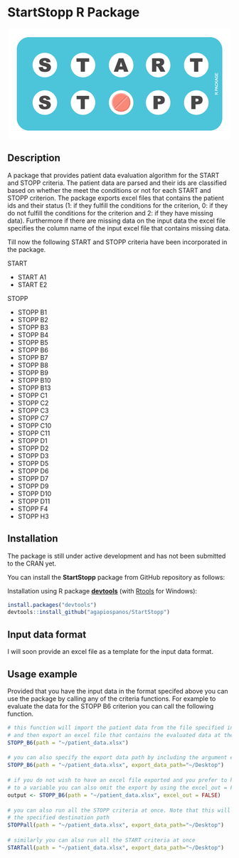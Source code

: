 StartStopp R Package
================

<img src="man/figures/start-stopp-logo.png" width=500 style="margin: 0 auto; display: block;"/>

Description
-----------

A package that provides patient data evaluation algorithm for the START and STOPP criteria. The patient data are parsed and their ids are classified based on whether the meet the conditions or not for each START and STOPP criterion. The package exports excel files that contains the patient ids and their status (1: if they fulfill the conditions for the criterion, 0: if they do not fulfill the conditions for the criterion and 2: if they have missing data). Furthermore if there are missing data on the input data the excel file specifies the column name of the input excel file that contains missing data.

Till now the following START and STOPP criteria have been incorporated in the package.

START

-   START A1
-   START E2

STOPP

-   STOPP B1
-   STOPP B2
-   STOPP B3
-   STOPP B4
-   STOPP B5
-   STOPP B6
-   STOPP B7
-   STOPP B8
-   STOPP B9
-   STOPP B10
-   STOPP B13
-   STOPP C1
-   STOPP C2
-   STOPP C3
-   STOPP C7
-   STOPP C10
-   STOPP C11
-   STOPP D1
-   STOPP D2
-   STOPP D3
-   STOPP D5
-   STOPP D6
-   STOPP D7
-   STOPP D9
-   STOPP D10
-   STOPP D11
-   STOPP F4
-   STOPP H3

Installation
------------

The package is still under active development and has not been submitted to the CRAN yet.

You can install the **StartStopp** package from GitHub repository as follows:

Installation using R package **[devtools](https://cran.r-project.org/package=devtools)** (with [Rtools](https://cran.r-project.org/bin/windows/Rtools/) for Windows):

``` r
install.packages("devtools")
devtools::install_github("agapiospanos/StartStopp")
```

Input data format
-----------------

I will soon provide an excel file as a template for the input data format.

Usage example
-------------

Provided that you have the input data in the format specifed above you can use the package by calling any of the criteria functions. For example to evaluate the data for the STOPP B6 criterion you can call the following function.

``` r
# this function will import the patient data from the file specified in path argument 
# and then export an excel file that contains the evaluated data at the working directory
STOPP_B6(path = "~/patient_data.xlsx")

# you can also specify the export data path by including the argument export_data_path
STOPP_B6(path = "~/patient_data.xlsx", export_data_path="~/Desktop")

# if you do not wish to have an excel file exported and you prefer to have the data assigned 
# to a variable you can also omit the export by using the excel_out = FALSE
output <- STOPP_B6(path = "~/patient_data.xlsx", excel_out = FALSE)

# you can also run all the STOPP criteria at once. Note that this will generate many excel files in
# the specified destination path
STOPPall(path = "~/patient_data.xlsx", export_data_path="~/Desktop")

# similarly you can also run all the START criteria at once
STARTall(path = "~/patient_data.xlsx", export_data_path="~/Desktop")
```
